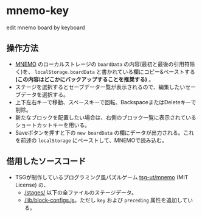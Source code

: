 # mnemo-key
edit mnemo board by keyboard

## 操作方法
* [MNEMO](https://mnemo.pro) のローカルストレージの `boardData` の内容(最初と最後の引用符除く)を、 `localStorage.boardData` と書かれている欄にコピー&ペーストする **(この内容はどこかにバックアップすることを推奨する)** 。
* ステージを選択するとセーブデータ一覧が表示されるので、編集したいセーブデータを選択する。
* 上下左右キーで移動、スペースキーで回転、BackspaceまたはDeleteキーで削除。
* 新たなブロックを配置したい場合は、右側のブロック一覧に表示されているショートカットキーを用いる。
* Saveボタンを押すと下の `new boardData` の欄にデータが出力される。これを前述の `localStorage` にペーストして、MNEMOで読み込む。

## 借用したソースコード
* TSGが制作しているプログラミング風パズルゲーム [tsg-ut/mnemo](https://github.com/tsg-ut/mnemo) (MIT License) の、
    * [/stages/](https://github.com/tsg-ut/mnemo/tree/master/stages) 以下の全ファイルのステージデータ。
    * [/lib/block-configs.js](https://github.com/tsg-ut/mnemo/blob/master/lib/block-configs.js)。ただし `key` および `preceding` 属性を追加している。
